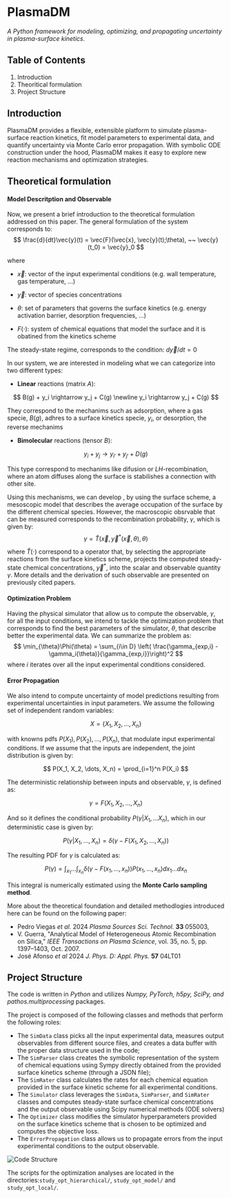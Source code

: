 

# PlasmaDM  
_A Python framework for modeling, optimizing, and propagating uncertainty in plasma-surface kinetics._



## Table of Contents

1. Introduction
4. Theoritical formulation
5. Project Structure



## Introduction

PlasmaDM provides a flexible, extensible platform to simulate plasma-surface reaction kinetics, fit model parameters to experimental data, and quantify uncertainty via Monte Carlo error propagation. With symbolic ODE construction under the hood, PlasmaDM makes it easy to explore new reaction mechanisms and optimization strategies.



## Theoretical formulation

#### Model Descritption and Observable

Now, we present a brief introduction to the theoretical formulation addressed on this paper.  The general formulation of the system corresponds to:
$$
\frac{d}{dt}\vec{y}(t) = \vec{F}(\vec{x}, \vec{y}(t);\theta), ~~ \vec{y}(t_0) = \vec{y}_0
$$

where

- $\vec{x}$: vector of the input experimental conditions (e.g. wall temperature, gas temperature, ...)

- $\vec{y}$: vector of species concentrations
- $\theta$: set of parameters that governs the surface kinetics (e.g. energy activation barrier, desorption frequencies, ...)
- $F(\cdot)$: system of chemical equations that model the surface and it is obatined from the kinetics scheme

The steady-state regime, corresponds to the condition: $d\vec{y}/dt = 0$

In our system, we are interested in modeling what we can categorize into two different types:

- **Linear** reactions (matrix $A$):

$$
B(g) + y_i \rightarrow y_j + C(g) \newline
y_i \rightarrow y_j + C(g)
$$

They correspond to the mechanims such as adsorption, where a gas specie, $B(g)$, adhres to a surface kinetics specie, $y_i$, or desorption, the reverse mechanims

- **Bimolecular** reactions (tensor $B$):

$$
y_i + y_j \rightarrow y_{i'} + y_{j'} + D(g)
$$

This type correspond to mechanims like difusion or *LH*-recombination, where an atom diffuses along the surface is stabilishes a connection with other site.

Using this mechanisms, we can develop , by using the surface scheme, a mesoscopic model that describes the average occupation of the surface by the different chemical species. However, the macroscopic obsrvable that can be measured corresponds to the recombination probability, $\gamma$, which is given by:
$$
\gamma= \hat{T}(\vec{x}, \vec{y}^*(\vec{x}, \theta), \theta)
$$

where $\hat{T}(\cdot)$ correspond to a operator that, by selecting the appropriate reactions from the surface kinetics scheme, projects the computed steady-state chemical concentrations, $\vec{y}^*$,  into the scalar and observable quantity $\gamma$. More details and the derivation of such observable are presented on previously cited papers.

#### Optimization Problem

Having the physical simulator that allow us to compute the observable, $\gamma$, for all the input conditions, we intend to tackle the optimization problem that corresponds to find the best parameters of the simulator, $\theta$, that describe better the experimental data. We can summarize the problem as:
$$
\min_{\theta}\Phi(\theta) = \sum_{i\in D} \left( \frac{\gamma_{exp,i} - \gamma_i(\theta)}{\gamma_{exp,i}}\right)^2
$$
where $i$ iterates over all the input experimental conditions considered.

#### Error Propagation 

We also intend to compute uncertainty of model predictions resulting from experimental uncertainties in input parameters. We assume the following set of independent random variables:

$$
X = \{X_1, X_2, \dots, X_n \}
$$

with knowns pdfs $P(X_1), P(X_2), \dots, P(X_n)$, that modulate input experimental conditions. If we assume that the inputs are independent, the joint distribution is given by:

$$
P(X_1, X_2, \dots, X_n) = \prod_{i=1}^n P(X_i)
$$

The deterministic relationship between inputs and observable, $\gamma$, is defined as:

$$
\gamma = F(X_1, X_2, \dots, X_n)
$$

And so it defines the conditional probability $P(\gamma|X_1, \dots X_n)$, which in our deterministic case is given by:

$$
P(\gamma|X_1, \dots, X_n) = \delta (\gamma - F(X_1, X_2, \dots, X_n))
$$

The resulting PDF for $\gamma$ is calculated as:

$$
P(\gamma) = \int_{x_1}\dots \int_{x_n} \delta(\gamma - F(x_1, \dots, x_n)) P(x_1, \dots, x_n) dx_1 \dots dx_n
$$

This integral is numerically estimated using the **Monte Carlo sampling method**.

More about the theoretical foundation and detailed methodlogies introduced here can be found on the following paper:

- Pedro Viegas *et al.* 2024 *Plasma Sources Sci. Technol.* **33** 055003,
- V. Guerra, "Analytical Model of Heterogeneous Atomic Recombination on Silica," *IEEE Transactions on Plasma Science*, vol. 35, no. 5, pp. 1397–1403, Oct. 2007.
- José Afonso *et al* 2024 *J. Phys. D: Appl. Phys.* **57** 04LT01



## Project Structure

The code is written in *Python* and utilizes *Numpy, PyTorch, h5py, SciPy, and pathos.multiprocessing* packages. 

The project is composed of the following classes and methods that perform the following roles:

- The `SimData` class picks all the input experimental data, measures output observables from different source files, and creates a data buffer with the proper data structure used in the code;
- The `SimParser` class creates the symbolic representation of the system of chemical equations using Sympy directly obtained from the provided surface kinetics scheme (through a JSON file);
- The `SimRater` class calculates the rates for each chemical equation provided in the surface kinetic scheme for all experimental conditions. 
- The `Simulator` class leverages the `SimData`, `SimParser`, and `SimRater` classes and computes steady-state surface chemical concentrations and the output observable using Scipy numerical methods (ODE solvers)
- The `Optimizer` class modifies the simulator hyperparameters provided on the surface kinetics scheme that is chosen to be optimized and computes the objective loss.
- The `ErrorPropagation` class allows us to propagate errors from the input experimental conditions to the output observable.

![Code Structure](/Users/joseafonso/Desktop/PlasmaDM/figures/Code_Structure.png)



The scripts for the optimization analyses are located in the directories:`study_opt_hierarchical/`, `study_opt_model/` and `study_opt_local/`.
